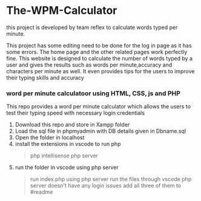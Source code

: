 # The-WPM-Calculator
 this project is developed by team reflex to calculate words typed per minute.

This project has some editing need to be done for the log in page as it has some errors. The home page and the other related pages work perfectly fine. This website is designed to calculate the number of words typed by a user and gives the results such as words per minute,accuracy and characters per minute as well. It even provides tips for the users to improve their typing skills and accuracy

### word per minute calculatoor using HTML, CSS, js  and PHP 

This repo provides a word per minute calculator which allows the users to test their typing speed with necessary login credentials<br>

1. Download this repo and store in Xampp folder
2. Load the sql file in phpmyadmin with DB details given in Dbname.sql
3. Open the folder in localhost
4. install the extensions in vscode to run php
   >php intellisense
   >php server
5. run the folder in vscode using php server
   >run index.php using php server
run the files through vscode php server doesn't have any login issues
add all three of them to #readme
